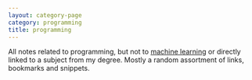 ```yaml
---
layout: category-page
category: programming
title: programming
---
```


All notes related to programming, but not to [machine learning](wiki-articles/machine-learning) or directly linked to a subject from my degree. Mostly a random assortment of links, bookmarks and snippets.
